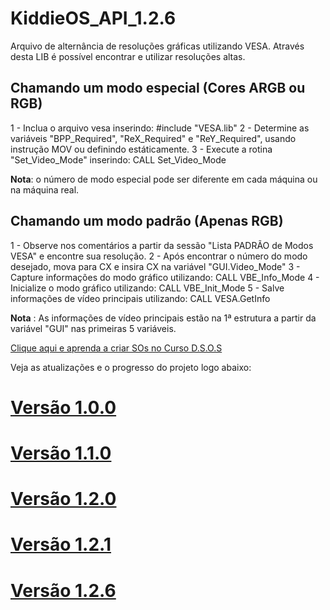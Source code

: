 # KiddieOS_API_1.2.6

Arquivo de alternância de resoluções gráficas utilizando VESA. Através desta LIB é possível encontrar e utilizar resoluções altas.

## Chamando um modo especial (Cores ARGB ou RGB)

1 - Inclua o arquivo vesa inserindo: #include "VESA.lib"
2 - Determine as variáveis "BPP_Required", "ReX_Required" e "ReY_Required", usando instrução MOV ou definindo estáticamente.
3 - Execute a rotina "Set_Video_Mode" inserindo: CALL Set_Video_Mode

**Nota**: o número de modo especial pode ser diferente em cada máquina ou na máquina real. 

## Chamando um modo padrão (Apenas RGB)

1 - Observe nos comentários a partir da sessão "Lista PADRÃO de Modos VESA" e encontre sua resolução.
2 - Após encontrar o número do modo desejado, mova para CX e insira CX na variável "GUI.Video_Mode"
3 - Capture informações do modo gráfico utilizando: CALL VBE_Info_Mode
4 - Inicialize o modo gráfico utilizando: CALL VBE_Init_Mode
5 - Salve informações de vídeo principais utilizando: CALL VESA.GetInfo

**Nota** : As informações de vídeo principais estão na 1ª estrutura a partir da variável "GUI" nas primeiras 5 variáveis.

[Clique aqui e aprenda a criar SOs no Curso D.S.O.S](https://www.youtube.com/playlist?list=PLsoiO2Be-2z8BfsSkspJfDiuKeC9-LSca)

Veja as atualizações e o progresso do projeto logo abaixo:

# [Versão 1.0.0](https://github.com/FrancisBFTC/KiddieOS_Window3D_API)

# [Versão 1.1.0](https://github.com/FrancisBFTC/KiddieOS_Window3D_API/tree/Win3dmov.lib-1.1.0)

# [Versão 1.2.0](https://github.com/FrancisBFTC/KiddieOS_Window3D_API/tree/Win3dmov.lib-1.2.0)

# [Versão 1.2.1](https://github.com/FrancisBFTC/KiddieOS_Window3D_API/tree/win3dmov_lib_serial_1.2.1)

# [Versão 1.2.6](https://github.com/FrancisBFTC/KiddieOS_Window3D_API/tree/win3dmov_lib_serial_1.2.1)

